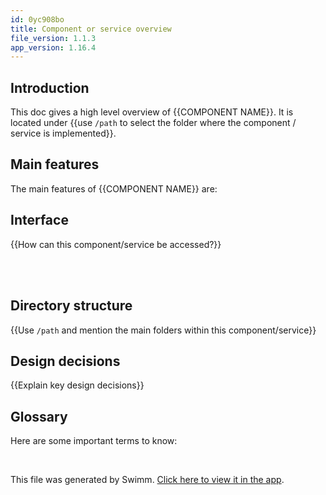 ```yaml
---
id: 0yc908bo
title: Component or service overview
file_version: 1.1.3
app_version: 1.16.4
---
```


## Introduction
This doc gives a high level overview of {{COMPONENT NAME}}. It is located under {{use `/path` to select the folder where the component / service is implemented}}.

## Main features
The main features of {{COMPONENT NAME}} are:

## Interface
{{How can this component/service be accessed?}}

<br/>



<br/>

## Directory structure
{{Use `/path` and mention the main folders within this component/service}}

## Design decisions
{{Explain key design decisions}}

## Glossary
Here are some important terms to know:

<br/>

This file was generated by Swimm. [Click here to view it in the app](https://app.swimm.io/repos/Z2l0aHViJTNBJTNBa2FuYmFuaSUzQSUzQWpheWZyb21oY29tbQ==/docs/0yc908bo).
